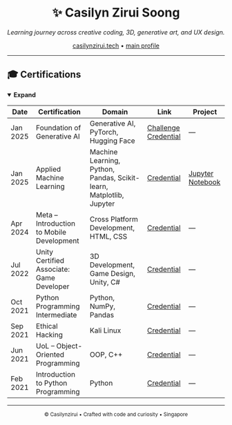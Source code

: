 <h1 align="center">✨ Casilyn Zirui Soong</h1>
<p align="center"><em>Learning journey across creative coding, 3D, generative art, and UX design.</em></p>

<p align="center">
  <a href="https://casilynzirui.tech" target="_blank">casilynzirui.tech</a> •
  <a href="https://github.com/casilynzirui" target="_blank">main profile</a>
</p>

---

## 🎓 Certifications

<details open>
  <summary><strong>Expand</strong></summary>

| Date | Certification | Domain | Link | Project |
|------|----------------|---------|------|-----------|
| Jan 2025 | Foundation of Generative AI | Generative AI, PyTorch, Hugging Face | <a href="https://github.com/by-zr/.github/blob/main/portfolio/bertelsmann_challenge_completion.jpg" target="_blank">Challenge</a> <a href="https://www.udacity.com/certificate/e/d81ee9d2-b7bc-11ef-8833-13614490b4be" target="_blank">Credential</a> | — |
| Jan 2025 | Applied Machine Learning | Machine Learning, Python, Pandas, Scikit-learn, Matplotlib, Jupyter | <a href="https://cert.heicodersacademy.com/F8FVTSMSLY" target="_blank">Credential</a> | <a href="https://github.com/by-zr/.github/blob/main/projects/heicoders-ai200-applied_machine_learning/AI200_CapstoneProject.ipynb" target="_blank">Jupyter Notebook</a> |
| Apr 2024 | Meta – Introduction to Mobile Development | Cross Platform Development, HTML, CSS | <a href="https://www.coursera.org/account/accomplishments/verify/62EXK6FVZEW5" target="_blank">Credential</a> | — |
| Jul 2022 | Unity Certified Associate: Game Developer | 3D Development, Game Design, Unity, C# | <a href="https://www.credly.com/badges/c6ce1da0-bb42-4f39-b9db-76e617823f60/linked_in_profile" target="_blank">Credential</a> | — |
| Oct 2021 | Python Programming Intermediate | Python, NumPy, Pandas | <a href="https://au.badgr.com/public/assertions/KNFSDE7wT6S6FjtvINInlA?identity__email=zrsoong001@mymail.sim.edu.sg" target="_blank">Credential</a> | — |
| Sep 2021 | Ethical Hacking | Kali Linux | <a href="https://au.badgr.com/public/assertions/dIuJPV29QS-lSHgWnY_0KA?identity__email=zrsoong001@mymail.sim.edu.sg" target="_blank">Credential</a> | — |
| Jun 2021 | UoL – Object-Oriented Programming | OOP, C++ | <a href="https://www.coursera.org/account/accomplishments/verify/WL9B8UNX3DAD" target="_blank">Credential</a> | — |
| Feb 2021 | Introduction to Python Programming | Python | <a href="https://au.badgr.com/public/assertions/UVzlqLctQx2vSjaxRLlH2A?identity__email=zrsoong001@mymail.sim.edu.sg" target="_blank">Credential</a> | — |



</details>

---

<p align="center">
  <sub>© Casilynzirui • Crafted with code and curiosity • Singapore</sub>
</p>
